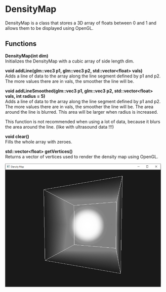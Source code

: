 # DensityMap

DensityMap is a class that stores a 3D array of floats between 0 and 1 and allows them to be displayed using OpenGL.

## Functions

<b>DensityMap(int dim)</b>  
Initializes the DensityMap with a cubic array of side length dim.

<b>void addLine(glm::vec3 p1, glm::vec3 p2, std::vector&lt;float&gt; vals)</b>  
Adds a line of data to the array along the line segment defined by p1 and p2.
The more values there are in vals, the smoother the line will be.

<b>void addLineSmoothed(glm::vec3 p1, glm::vec3 p2, std::vector&lt;float&gt; vals, int radius = 5)</b>  
Adds a line of data to the array along the line segment defined by p1 and p2.
The more values there are in vals, the smoother the line will be.
The area around the line is blurred. This area will be larger when radius is increased.

This function is not recommended when using a lot of data, because it blurs the area around the line.
(like with ultrasound data !!!)

<b>void clear()</b>  
Fills the whole array with zeroes.

<b>std::vector&lt;float&gt; getVertices()</b>  
Returns a vector of vertices used to render the density map using OpenGL.

![The image is in the images folder](https://github.com/ethanlipson/DensityMap/raw/master/images/sphere.png "Sphere demo")
